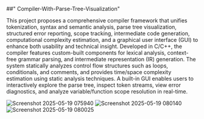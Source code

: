 ##" Compiler-With-Parse-Tree-Visualization" 

This project proposes a comprehensive compiler framework that unifies tokenization, syntax and semantic analysis, parse tree visualization, structured error reporting, scope tracking, intermediate code generation, computational complexity estimation, and a graphical user interface (GUI) to enhance both usability and technical insight.
Developed in C/C++, the compiler features custom-built components for lexical analysis, context-free grammar parsing, and intermediate representation (IR) generation. The system statically analyzes control flow structures such as loops, conditionals, and comments, and provides time/space complexity estimation using static analysis techniques. A built-in GUI enables users to interactively explore the parse tree, inspect token streams, view error diagnostics, and analyze variable/function scope resolution in real-time.

![Screenshot 2025-05-19 075940](https://github.com/user-attachments/assets/3a528dc2-e191-4853-a6ce-602ee4208d6f)
![Screenshot 2025-05-19 080140](https://github.com/user-attachments/assets/6ebfa01f-b849-4cb7-ad06-885c7e2971b0)
![Screenshot 2025-05-19 080025](https://github.com/user-attachments/assets/2daeec8f-cf66-4254-9702-a43a06fdae3c)
